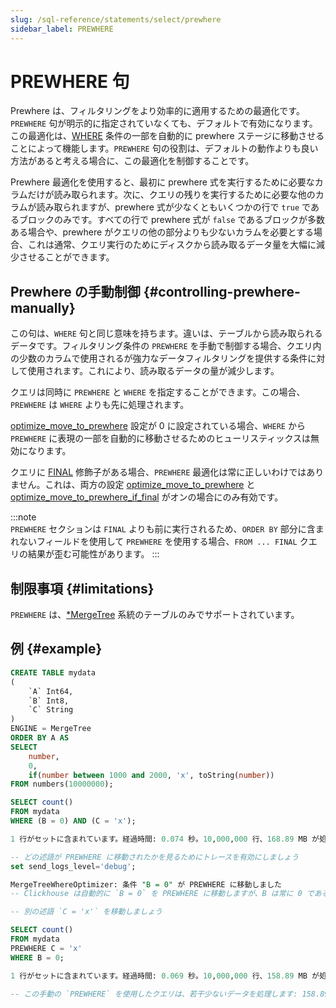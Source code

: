 ```yaml
---
slug: /sql-reference/statements/select/prewhere
sidebar_label: PREWHERE
---
```


# PREWHERE 句

Prewhere は、フィルタリングをより効率的に適用するための最適化です。`PREWHERE` 句が明示的に指定されていなくても、デフォルトで有効になります。この最適化は、[WHERE](../../../sql-reference/statements/select/where.md) 条件の一部を自動的に prewhere ステージに移動させることによって機能します。`PREWHERE` 句の役割は、デフォルトの動作よりも良い方法があると考える場合に、この最適化を制御することです。

Prewhere 最適化を使用すると、最初に prewhere 式を実行するために必要なカラムだけが読み取られます。次に、クエリの残りを実行するために必要な他のカラムが読み取られますが、prewhere 式が少なくともいくつかの行で `true` であるブロックのみです。すべての行で prewhere 式が `false` であるブロックが多数ある場合や、prewhere がクエリの他の部分よりも少ないカラムを必要とする場合、これは通常、クエリ実行のためにディスクから読み取るデータ量を大幅に減少させることができます。

## Prewhere の手動制御 {#controlling-prewhere-manually}

この句は、`WHERE` 句と同じ意味を持ちます。違いは、テーブルから読み取られるデータです。フィルタリング条件の `PREWHERE` を手動で制御する場合、クエリ内の少数のカラムで使用されるが強力なデータフィルタリングを提供する条件に対して使用されます。これにより、読み取るデータの量が減少します。

クエリは同時に `PREWHERE` と `WHERE` を指定することができます。この場合、`PREWHERE` は `WHERE` よりも先に処理されます。

[optimize_move_to_prewhere](../../../operations/settings/settings.md#optimize_move_to_prewhere) 設定が 0 に設定されている場合、`WHERE` から `PREWHERE` に表現の一部を自動的に移動させるためのヒューリスティックスは無効になります。

クエリに [FINAL](from.md#select-from-final) 修飾子がある場合、`PREWHERE` 最適化は常に正しいわけではありません。これは、両方の設定 [optimize_move_to_prewhere](../../../operations/settings/settings.md#optimize_move_to_prewhere) と [optimize_move_to_prewhere_if_final](../../../operations/settings/settings.md#optimize_move_to_prewhere_if_final) がオンの場合にのみ有効です。

:::note    
`PREWHERE` セクションは `FINAL` よりも前に実行されるため、`ORDER BY` 部分に含まれないフィールドを使用して `PREWHERE` を使用する場合、`FROM ... FINAL` クエリの結果が歪む可能性があります。
:::

## 制限事項 {#limitations}

`PREWHERE` は、[*MergeTree](../../../engines/table-engines/mergetree-family/index.md) 系統のテーブルのみでサポートされています。

## 例 {#example}

```sql
CREATE TABLE mydata
(
    `A` Int64,
    `B` Int8,
    `C` String
)
ENGINE = MergeTree
ORDER BY A AS
SELECT
    number,
    0,
    if(number between 1000 and 2000, 'x', toString(number))
FROM numbers(10000000);

SELECT count()
FROM mydata
WHERE (B = 0) AND (C = 'x');

1 行がセットに含まれています。経過時間: 0.074 秒。10,000,000 行、168.89 MB が処理されました (134.98 ミリオン行/秒、2.28 GB/秒)。

-- どの述語が PREWHERE に移動されたかを見るためにトレースを有効にしましょう
set send_logs_level='debug';

MergeTreeWhereOptimizer: 条件 "B = 0" が PREWHERE に移動しました  
-- Clickhouse は自動的に `B = 0` を PREWHERE に移動しますが、B は常に 0 であるため、意味がありません。

-- 別の述語 `C = 'x'` を移動しましょう 

SELECT count()
FROM mydata
PREWHERE C = 'x'
WHERE B = 0;

1 行がセットに含まれています。経過時間: 0.069 秒。10,000,000 行、158.89 MB が処理されました (144.90 ミリオン行/秒、2.30 GB/秒)。

-- この手動の `PREWHERE` を使用したクエリは、若干少ないデータを処理します: 158.89 MB 対 168.89 MB
```
